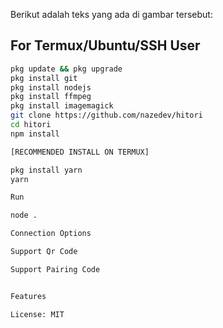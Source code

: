 Berikut adalah teks yang ada di gambar tersebut:

## For Termux/Ubuntu/SSH User

```bash
pkg update && pkg upgrade
pkg install git
pkg install nodejs
pkg install ffmpeg
pkg install imagemagick
git clone https://github.com/nazedev/hitori
cd hitori
npm install

[RECOMMENDED INSTALL ON TERMUX]

pkg install yarn
yarn

Run

node .

Connection Options

Support Qr Code

Support Pairing Code


Features

License: MIT

